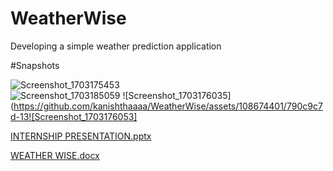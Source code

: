 # WeatherWise
Developing a simple weather prediction application

#Snapshots

![Screenshot_1703175453](https://github.com/kanishthaaaa/WeatherWise/assets/108674401/305499ac-0aa9-4901-9539-611bb3aa7b69)  
![Screenshot_1703185059](https://github.com/kanishthaaaa/WeatherWise/assets/108674401/54f0d6e0-a381-4cc0-88a6-df6e3167778e)
![Screenshot_1703176035](https://github.com/kanishthaaaa/WeatherWise/assets/108674401/790c9c7d-13![Screenshot_1703176053]

[INTERNSHIP PRESENTATION.pptx](https://github.com/kanishthaaaa/WeatherWise/files/13758183/INTERNSHIP.PRESENTATION.pptx)

[WEATHER WISE.docx](https://github.com/kanishthaaaa/WeatherWise/files/13758185/WEATHER.WISE.docx)
